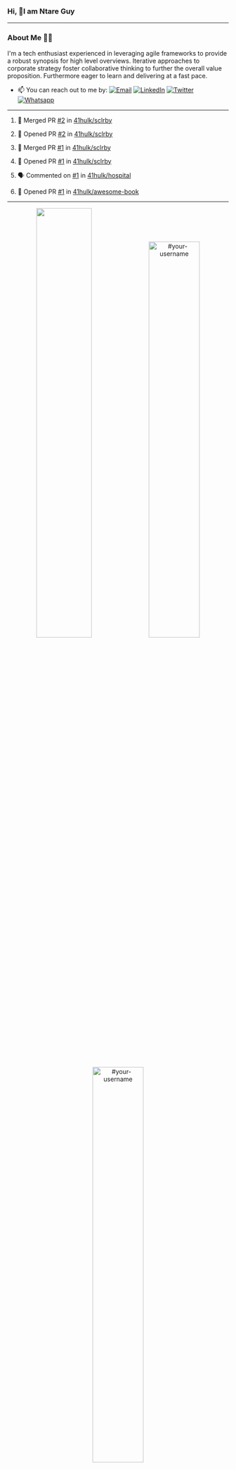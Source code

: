 ### Hi, 👋I am Ntare Guy

---

### About Me 👨‍💻

I'm a tech enthusiast experienced in leveraging agile frameworks to provide a robust synopsis for high level overviews. Iterative approaches to corporate strategy foster collaborative thinking to further the overall value proposition. Furthermore eager to learn and delivering at a fast pace.

- 📫 You can reach out to me by:
  [![Email](https://img.shields.io/badge/--gmail?label=Gmail&logo=Gmail&style=social)](mailto:gntare2@gmail.com)
  [![LinkedIn](https://img.shields.io/badge/--linkedin?label=LinkedIn&logo=LinkedIn&style=social)](https://www.linkedin.com/in/ntare-guy)
  [![Twitter](https://img.shields.io/badge/--twitter?label=Twitter&logo=Twitter&style=social)](https://twitter.com/ntare_guy)
  [![Whatsapp](https://img.shields.io/badge/--whatsapp?label=Whatsapp&logo=whatsapp&style=social)](https://api.whatsapp.com/send?phone=+250780770022&text=Hello%20Guy!%20%F0%9F%91%8B%F0%9F%8F%BB)

---

<!--START_SECTION:activity-->
1. 🎉 Merged PR [#2](https://github.com/41hulk/sclrby/pull/2) in [41hulk/sclrby](https://github.com/41hulk/sclrby)

2. 💪 Opened PR [#2](https://github.com/41hulk/sclrby/pull/2) in [41hulk/sclrby](https://github.com/41hulk/sclrby)
3. 🎉 Merged PR [#1](https://github.com/41hulk/sclrby/pull/1) in [41hulk/sclrby](https://github.com/41hulk/sclrby)
4. 💪 Opened PR [#1](https://github.com/41hulk/sclrby/pull/1) in [41hulk/sclrby](https://github.com/41hulk/sclrby)
5. 🗣 Commented on [#1](https://github.com/41hulk/hospital/issues/1) in [41hulk/hospital](https://github.com/41hulk/hospital)
5. 💪 Opened PR [#1](https://github.com/41hulk/awesome-book/pull/1) in [41hulk/awesome-book](https://github.com/41hulk/awesome-book)
<!--END_SECTION:activity-->

---

<p align="center">
<img width="50%" src="https://github-readme-stats.vercel.app/api?username=41hulk&theme=highcontrast&hide_border=true alt="#your-username" />
<img width="48%" src="https://github-readme-stats.vercel.app/api/top-langs?username=41hulk&show_icons=true&theme=dark&locale=en&layout=compact&hide_border=true" alt="#your-username" />
<img width="48%" src="https://github-readme-streak-stats.herokuapp.com/?user=41hulk&theme=highcontrast&hide_border=true" alt="#your-username" />
</p>
